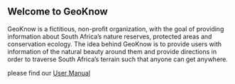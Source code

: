 ## Welcome to GeoKnow 

GeoKnow is a fictitious, non-profit organization, with the goal of providing information about South Africa’s nature reserves, protected areas and conservation ecology. The idea behind GeoKnow is to provide users with information of the natural beauty around them and provide directions in order to traverse South Africa’s terrain such that anyone can get anywhere. 

please find our [User Manual](22913998_UserManual_716.pdf)



